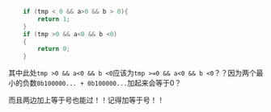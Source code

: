```c++
    if (tmp < 0 && a>0 && b > 0){
        return 1;
    }
    if (tmp >0 && a<0 && b <0)
    {
        return 0;
    }
```

其中此处`tmp >0 && a<0 && b <0`应该为`tmp >=0 && a<0 && b <0`？？因为两个最小的负数`0b100000... + 0b100000...`加起来会等于0？

而且两边加上等于号也能过！！记得加等于号！！